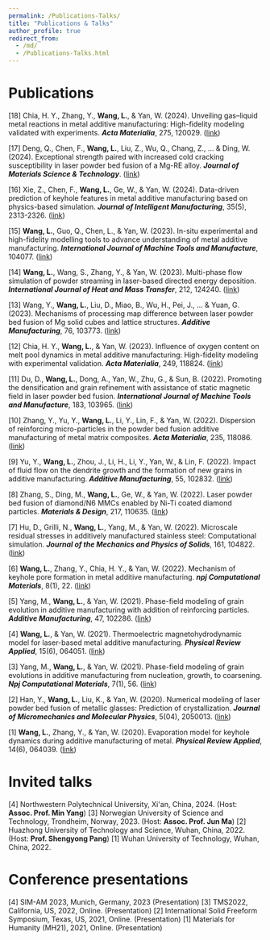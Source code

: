 ```yaml
---
permalink: /Publications-Talks/
title: "Publications & Talks"
author_profile: true
redirect_from: 
  - /md/
  - /Publications-Talks.html
---
```


# Publications

[18] Chia, H. Y., Zhang, Y., **Wang, L.**, & Yan, W. (2024). Unveiling gas–liquid metal reactions in metal additive manufacturing: High-fidelity modeling validated with experiments. **_Acta Materialia_**, 275, 120029. ([link](https://doi.org/10.1016/j.actamat.2024.120029))

[17] Deng, Q., Chen, F., **Wang, L.**, Liu, Z., Wu, Q., Chang, Z., ... & Ding, W. (2024). Exceptional strength paired with increased cold cracking susceptibility in laser powder bed fusion of a Mg-RE alloy. **_Journal of Materials Science & Technology_**. ([link](https://doi.org/10.1016/j.jmst.2024.07.005))

[16] Xie, Z., Chen, F., **Wang, L.**, Ge, W., & Yan, W. (2024). Data-driven prediction of keyhole features in metal additive manufacturing based on physics-based simulation. **_Journal of Intelligent Manufacturing_**, 35(5), 2313-2326. ([link](https://link.springer.com/article/10.1007/s10845-023-02157-6))

[15] **Wang, L.**, Guo, Q., Chen, L., & Yan, W. (2023). In-situ experimental and high-fidelity modelling tools to advance understanding of metal additive manufacturing. **_International Journal of Machine Tools and Manufacture_**, 104077. ([link](https://doi.org/10.1016/j.ijmachtools.2023.104077))

[14] **Wang, L.**, Wang, S., Zhang, Y., & Yan, W. (2023). Multi-phase flow simulation of powder streaming in laser-based directed energy deposition. **_International Journal of Heat and Mass Transfer_**, 212, 124240. ([link](https://doi.org/10.1016/j.ijheatmasstransfer.2023.124240))

[13] Wang, Y., **Wang, L.**, Liu, D., Miao, B., Wu, H., Pei, J., ... & Yuan, G. (2023). Mechanisms of processing map difference between laser powder bed fusion of Mg solid cubes and lattice structures. **_Additive Manufacturing_**, 76, 103773. ([link](https://doi.org/10.1016/j.addma.2023.103773))

[12] Chia, H. Y., **Wang, L.**, & Yan, W. (2023). Influence of oxygen content on melt pool dynamics in metal additive manufacturing: High-fidelity modeling with experimental validation. **_Acta Materialia_**, 249, 118824. ([link](https://doi.org/10.1016/j.actamat.2023.118824))

[11] Du, D., **Wang, L.**, Dong, A., Yan, W., Zhu, G., & Sun, B. (2022). Promoting the densification and grain refinement with assistance of static magnetic field in laser powder bed fusion. **_International Journal of Machine Tools and Manufacture_**, 183, 103965. ([link](https://doi.org/10.1016/j.ijmachtools.2022.103965))

[10] Zhang, Y., Yu, Y., **Wang, L.**, Li, Y., Lin, F., & Yan, W. (2022). Dispersion of reinforcing micro-particles in the powder bed fusion additive manufacturing of metal matrix composites. **_Acta Materialia_**, 235, 118086. ([link](https://doi.org/10.1016/j.actamat.2022.118086))

[9] Yu, Y., **Wang, L.**, Zhou, J., Li, H., Li, Y., Yan, W., & Lin, F. (2022). Impact of fluid flow on the dendrite growth and the formation of new grains in additive manufacturing. **_Additive Manufacturing_**, 55, 102832. ([link](https://doi.org/10.1016/j.addma.2022.102832))

[8] Zhang, S., Ding, M., **Wang, L.**, Ge, W., & Yan, W. (2022). Laser powder bed fusion of diamond/N6 MMCs enabled by Ni-Ti coated diamond particles. **_Materials & Design_**, 217, 110635. ([link](https://www.sciencedirect.com/science/article/abs/pii/S1359645424003811))

[7] Hu, D., Grilli, N., **Wang, L.**, Yang, M., & Yan, W. (2022). Microscale residual stresses in additively manufactured stainless steel: Computational simulation. **_Journal of the Mechanics and Physics of Solids_**, 161, 104822. ([link](https://doi.org/10.1016/j.matdes.2022.110635))

[6] **Wang, L.**, Zhang, Y., Chia, H. Y., & Yan, W. (2022). Mechanism of keyhole pore formation in metal additive manufacturing. **_npj Computational Materials_**, 8(1), 22. ([link](https://www.nature.com/articles/s41524-022-00699-6))

[5] Yang, M., **Wang, L.**, & Yan, W. (2021). Phase-field modeling of grain evolution in additive manufacturing with addition of reinforcing particles. **_Additive Manufacturing_**, 47, 102286. ([link](https://doi.org/10.1016/j.addma.2021.102286))

[4] **Wang, L.**, & Yan, W. (2021). Thermoelectric magnetohydrodynamic model for laser-based metal additive manufacturing. **_Physical Review Applied_**, 15(6), 064051. ([link](https://doi.org/10.1103/PhysRevApplied.15.064051))

[3] Yang, M., **Wang, L.**, & Yan, W. (2021). Phase-field modeling of grain evolutions in additive manufacturing from nucleation, growth, to coarsening. **_Npj Computational Materials_**, 7(1), 56. ([link](https://www.nature.com/articles/s41524-021-00524-6))

[2] Han, Y., **Wang, L.**, Liu, K., & Yan, W. (2020). Numerical modeling of laser powder bed fusion of metallic glasses: Prediction of crystallization. **_Journal of Micromechanics and Molecular Physics_**, 5(04), 2050013. ([link](https://doi.org/10.1142/S2424913020500137))

[1] **Wang, L.**, Zhang, Y., & Yan, W. (2020). Evaporation model for keyhole dynamics during additive manufacturing of metal. **_Physical Review Applied_**, 14(6), 064039. ([link](https://doi.org/10.1103/PhysRevApplied.14.064039))

# Invited talks
[4] Northwestern Polytechnical University, Xi'an, China, 2024. (Host: **Assoc. Prof. Min Yang**)
[3] Norwegian University of Science and Technology, Trondheim, Norway, 2023. (Host: **Assoc. Prof. Jun Ma**)
[2] Huazhong University of Technology and Science, Wuhan, China, 2022. (Host: **Prof. Shengyong Pang**)
[1] Wuhan University of Technology, Wuhan, China, 2022.

# Conference presentations
[4] SIM-AM 2023, Munich, Germany, 2023 (Presentation)
[3] TMS2022, California, US, 2022, Online. (Presentation)
[2] International Solid Freeform Symposium, Texas, US, 2021, Online. (Presentation)
[1] Materials for Humanity  (MH21), 2021, Online. (Presentation)
